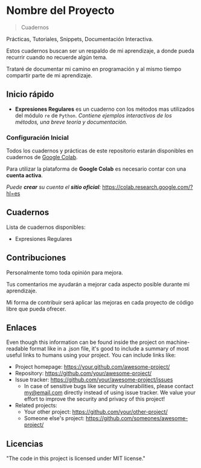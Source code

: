 # Nombre del Proyecto
> Cuadernos


Prácticas, Tutoriales, Snippets, Documentación Interactiva.

Estos cuadernos buscan ser un respaldo de mi aprendizaje, a donde pueda recurrir cuando no recuerde algún tema.

Trataré de documentar mi camino en programación y al mismo tiempo compartir parte de mi aprendizaje.




## Inicio rápido


- **Expresiones Regulares** es un cuaderno con los métodos mas utilizados del módulo `re` de `Python`.
*Contiene ejemplos interactivos de los métodos, una breve teoría y documentación.*


### Configuración Inicial


Todos los cuadernos y prácticas de este repositorio estarán disponibles en cuadernos de <a href="https://colab.research.google.com/">Google Colab</a>.

Para utilizar la plataforma de **Google Colab** es necesario contar con una **cuenta activa**.

*Puede **crear** su cuenta el **sitio oficial**:* https://colab.research.google.com/?hl=es


## Cuadernos

Lista de cuadernos disponibles:

- Expresiones Regulares


## Contribuciones


Personalmente tomo toda opinión para mejora.

Tus comentarios me ayudarán a mejorar cada aspecto posible durante mi aprendizaje.

Mi forma de contribuir será aplicar las mejoras en cada proyecto de código libre que pueda ofrecer.



## Enlaces

Even though this information can be found inside the project on machine-readable
format like in a .json file, it's good to include a summary of most useful
links to humans using your project. You can include links like:

- Project homepage: https://your.github.com/awesome-project/
- Repository: https://github.com/your/awesome-project/
- Issue tracker: https://github.com/your/awesome-project/issues
  - In case of sensitive bugs like security vulnerabilities, please contact
    my@email.com directly instead of using issue tracker. We value your effort
    to improve the security and privacy of this project!
- Related projects:
  - Your other project: https://github.com/your/other-project/
  - Someone else's project: https://github.com/someones/awesome-project/


## Licencias

"The code in this project is licensed under MIT license."
